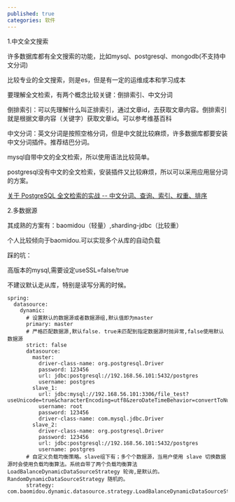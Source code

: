 ```yaml
---
published: true
categories: 软件
---
```

1.中文全文搜索

许多数据库都有全文搜索的功能，比如mysql、postgresql、mongodb(不支持中文分词)

比较专业的全文搜索，则是es，但是有一定的运维成本和学习成本

要理解全文检索，有两个概念比较关键：倒排索引、中文分词

倒排索引：可以先理解什么叫正排索引，通过文章id，去获取文章内容。倒排索引就是根据文章内容（关键字）获取文章id。可以参考维基百科

中文分词：英文分词是按照空格分词，但是中文就比较麻烦，许多数据库都要安装中文分词插件。推荐结巴分词。

mysql自带中文的全文检索，所以使用语法比较简单。

postgresql没有中文的全文检索，安装插件又比较麻烦，所以可以采用应用层分词的方案。

[关于 PostgreSQL 全文检索的实战 -- 中文分词、查询、索引、权重、排序](https://www.skypyb.com/2020/12/jishu/1705/)

2.多数据源

其成熟的方案有：baomidou（轻量）,sharding-jdbc（比较重）

个人比较倾向于baomidou.可以实现多个从库的自动负载

踩的坑：

高版本的mysql,需要设定useSSL=false/true

不建议默认走从库，特别是读写分离的时候。

```
spring:
  datasource:
    dynamic:
      # 设置默认的数据源或者数据源组,默认值即为master
      primary: master
      # 严格匹配数据源,默认false. true未匹配到指定数据源时抛异常,false使用默认数据源
      strict: false
      datasource:
        master:
          driver-class-name: org.postgresql.Driver
          password: 123456
          url: jdbc:postgresql://192.168.56.101:5432/postgres
          username: postgres
        slave_1:
          url: jdbc:mysql://192.168.56.101:3306/file_test?useUnicode=true&characterEncoding=utf8&zeroDateTimeBehavior=convertToNull&useSSL=false&serverTimezone=GMT%2B8&rewriteBatchedStatements=true
          username: root
          password: 123456
          driver-class-name: com.mysql.jdbc.Driver
        slave_2:
          driver-class-name: org.postgresql.Driver
          password: 123456
          url: jdbc:postgresql://192.168.56.101:5432/postgres
          username: postgres
      # 自定义负载均衡策略。slave组下有；多个个数据源，当用户使用 slave 切换数据源时会使用负载均衡算法。系统自带了两个负载均衡算法 LoadBalanceDynamicDataSourceStrategy 轮询,是默认的。 RandomDynamicDataSourceStrategy 随机的。
      strategy: com.baomidou.dynamic.datasource.strategy.LoadBalanceDynamicDataSourceStrategy
```